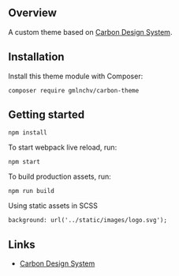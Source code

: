 ## Overview

A custom theme based on [Carbon Design System](http://www.carbondesignsystem.com/).

## Installation

Install this theme module with Composer:

```
composer require gmlnchv/carbon-theme
```

## Getting started

```
npm install
```

To start webpack live reload, run:

```
npm start
```

To build production assets, run:

```
npm run build
```

Using static assets in SCSS

```
background: url('../static/images/logo.svg');
```

## Links

- [Carbon Design System](http://www.carbondesignsystem.com/)
